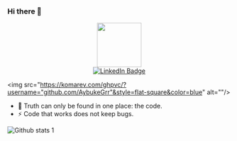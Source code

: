 ### Hi there 👋

<div id="header" align="center">
  <img src="https://media.giphy.com/media/emGDBYPZ2mVrsS1biZ/giphy.gif" width="100"/>
</div>

<div id="badges" align="center">
  <a href="https://www.linkedin.com/in/aybukegurer/">
    <img src="https://img.shields.io/badge/LinkedIn-blue?style=for-the-badge&logo=linkedin&logoColor=white" alt="LinkedIn Badge"/>
  </a>
</div>

<img src="https://komarev.com/ghpvc/?username="github.com/AybukeGrr"&style=flat-square&color=blue" alt=""/>


<!--
**AybukeGrr/AybukeGrr** is a ✨ _special_ ✨ repository because its `README.md` (this file) appears on your GitHub profile.





-->


- 🌱 Truth can only be found in one place: the code.
- ⚡ Code that works does not keep bugs.


![Github stats 1](https://github-readme-stats.vercel.app/api?username=AybukeGrr&show_icons=true&theme=gradient)
